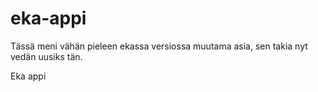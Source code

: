 # eka-appi

Tässä meni vähän pieleen ekassa versiossa muutama asia,
sen takia nyt vedän uusiks tän.

Eka appi
